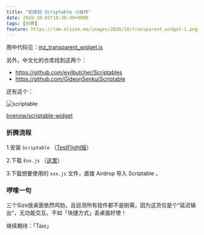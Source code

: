 ```yaml
---
title: "初体验 Scriptable 小挂件"
date: 2020-10-05T18:30:49+0800
tags: [折腾]
feature: https://lmm.elizen.me/images/2020/10/transparent_widget-1.png
---
```


图中代码见：[mz_transparent_widget.js](https://github.com/lmm214/Transparent-Scriptable-Widget/blob/master/mz_transparent_widget.js)

另外，中文化的仓库找到这两个：

- <https://github.com/evilbutcher/Scriptables>
- <https://github.com/GideonSenku/Scriptable>

<!--more-->

还有这个：

![scriptable](https://lmm.elizen.me/images/2020/10/scriptable.jpg)

[byenow/scriptable-widget](https://github.com/byenow/scriptable-widget/blob/master/index.js)

### 折腾流程

1.安装 `Scriptable` （[TestFlight版](https://testflight.apple.com/join/uN1vTqxk)）

2.下载 `Env.js` （[这里](https://github.com/evilbutcher/Scriptables/blob/master/Env.js)）

3.下载想要使用的 `xxx.js` 文件，直接 Airdrop 导入 Scriptable 。

### 啰嗦一句

三个Size放桌面依然鸡肋，且目测所有挂件都不是刚需，因为这货仅是个“延迟输出”，无功能交互。不如「快捷方式」丢桌面好使！

继续期待：「Taio」